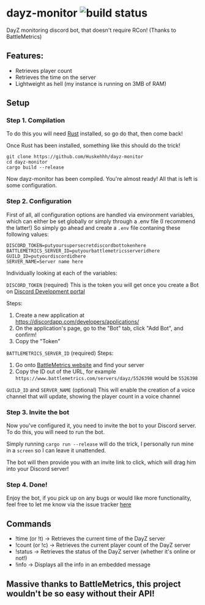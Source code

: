 # dayz-monitor ![build status](https://ci.husk.pro/dayz-monitor/badge)
DayZ monitoring discord bot, that doesn't require RCon! (Thanks to BattleMetrics)

## Features:
- Retrieves player count
- Retrieves the time on the server
- Lightweight as hell (my instance is running on 3MB of RAM)

## Setup
### Step 1. Compilation

To do this you will need [Rust](https://www.rust-lang.org/tools/install) installed, so go do that, then come back!

Once Rust has been installed, something like this should do the trick!

```shell script
git clone https://github.com/Huskehhh/dayz-monitor
cd dayz-monitor
cargo build --release
```

Now dayz-monitor has been compiled. You're almost ready! All that is left is some configuration.

### Step 2. Configuration

First of all, all configuration options are handled via environment variables, 
which can either be set globally or simply through a .env file (I recommend the latter!)
So simply go ahead and create a ``.env`` file contaning these following values:

```.env
DISCORD_TOKEN=putyoursupersecretdiscordbottokenhere
BATTLEMETRICS_SERVER_ID=putyourbattlemetricsserveridhere
GUILD_ID=putyourdiscordidhere
SERVER_NAME=Server name here
```

Individually looking at each of the variables:

``DISCORD_TOKEN`` (required)
This is the token you will get once you create a Bot on [Discord Development portal](https://discord.com/developers/applications)

Steps:
1. Create a new application at https://discordapp.com/developers/applications/
2. On the application's page, go to the "Bot" tab, click "Add Bot", and confirm!
3. Copy the "Token"

``BATTLEMETRICS_SERVER_ID`` (required)
Steps:
1. Go onto [BattleMetrics website](https://www.battlemetrics.com/servers) and find your server
2. Copy the ID out of the URL, for example ``https://www.battlemetrics.com/servers/dayz/5526398`` would be ``5526398``

``GUILD_ID`` and ``SERVER_NAME`` (optional)
This will enable the creation of a voice channel that will update, showing the player count in a voice channel

### Step 3. Invite the bot

Now you've configured it, you need to invite the bot to your Discord server. To do this, you will need to run the bot.

Simply running ``cargo run --release`` will do the trick, I personally run mine in a ``screen`` so I can leave it unattended.

The bot will then provide you with an invite link to click, which will drag him into your Discord server!

### Step 4. Done!

Enjoy the bot, if you pick up on any bugs or would like more functionality, feel free to let me know via the issue
 tracker [here](https://github.com/Huskehhh/dayz-monitor/issues)
 
## Commands
- !time (or !t) -> Retrieves the current time of the DayZ server
- !count (or !c) -> Retrieves the current player count of the DayZ server
- !status -> Retrieves the status of the DayZ server (whether it's online or not!)
- !info -> Displays all the info in an embedded message
 
## Massive thanks to BattleMetrics, this project wouldn't be so easy without their API!
